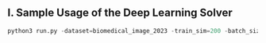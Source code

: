 ## I. Sample Usage of the Deep Learning Solver

```python 
python3 run.py -dataset=biomedical_image_2023 -train_sim=200 -batch_size=4 -pre_load_dataset=True -num_masks=10 -mask_length=205 -layer_standardization=True -num_components_to_keep=4 -num_features=4 -resized_x_y=256 -PCA_variance_threshold=0.995 -continue_training=True -eval_only=False
```

